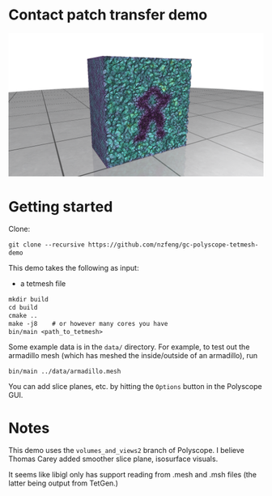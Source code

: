 # Contact patch transfer demo

![teaser](data/teaser.png?raw=true)

# Getting started

Clone:
```
git clone --recursive https://github.com/nzfeng/gc-polyscope-tetmesh-demo
```

This demo takes the following as input:
* a tetmesh file

```
mkdir build
cd build
cmake ..
make -j8	# or however many cores you have
bin/main <path_to_tetmesh>
```

Some example data is in the `data/` directory. For example, to test out the armadillo mesh (which has meshed the inside/outside of an armadillo), run

```
bin/main ../data/armadillo.mesh
```
You can add slice planes, etc. by hitting the `Options` button in the Polyscope GUI.

# Notes

This demo uses the `volumes_and_views2` branch of Polyscope. I believe Thomas Carey added smoother slice plane, isosurface visuals. 

It seems like libigl only has support reading from .mesh and .msh files (the latter being output from TetGen.)